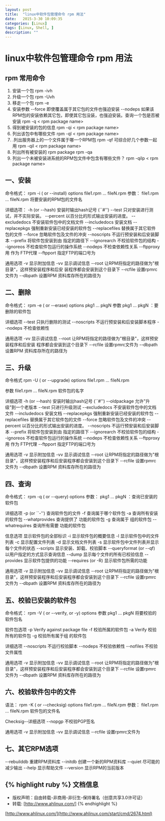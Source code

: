 ```yaml
---
layout: post
title:  "linux中软件包管理命令 rpm 用法"
date:   2015-3-30 10:09:35
categories: [Linux]
tags: [Linux, Shell, ]
description: ""
---
```


# linux中软件包管理命令 rpm 用法

## rpm 常用命令
1. 安装一个包 rpm -ivh
2. 升级一个包 rpm -Uvh
3. 移走一个包 rpm -e
4. 安装参数 --force 即使覆盖属于其它包的文件也强迫安装 --nodeps 如果该RPM包的安装依赖其它包，即使其它包没装，也强迫安装。查询一个包是否被安装 rpm -q < rpm package name>
5. 得到被安装的包的信息 rpm -qi < rpm package name>
6. 列出该包中有哪些文件 rpm -ql < rpm package name>
7. .列出服务器上的一个文件属于哪一个RPM包 rpm -qf 可综合好几个参数一起用 rpm -qil < rpm package name>
8. 列出所有被安装的 rpm package rpm -qa
9. 列出一个未被安装进系统的RPM包文件中包含有哪些文件？ rpm -qilp < rpm package name>

## 一、安装 
命令格式： rpm -i ( or --install) options file1.rpm ... fileN.rpm
参数： file1.rpm ... fileN.rpm 将要安装的RPM包的文件名

详细选项： -h (or --hash) 安装时输出hash记号 (``#'') --test 只对安装进行测试，并不实际安装。 --percent 以百分比的形式输出安装的进度。 --excludedocs 不安装软件包中的文档文件 --includedocs 安装文档 --replacepkgs 强制重新安装已经安装的软件包 --replacefiles 替换属于其它软件包的文件 --force 忽略软件包及文件的冲突 --noscripts 不运行预安装和后安装脚本 --prefix 将软件包安装到由 指定的路径下 --ignorearch 不校验软件包的结构 --ignoreos 不检查软件包运行的操作系统 --nodeps 不检查依赖性关系 --ftpproxy 用 作为 FTP代理 --ftpport 指定FTP的端口号为

通用选项 -v 显示附加信息 -vv 显示调试信息 --root 让RPM将指定的路径做为"根目录"，这样预安装程序和后安 装程序都会安装到这个目录下 --rcfile 设置rpmrc文件为 --dbpath 设置RPM 资料库存所在的路径为

## 二、删除
命令格式： rpm -e ( or --erase) options pkg1 ... pkgN
参数 pkg1 ... pkgN ：要删除的软件包

详细选项 --test 只执行删除的测试 --noscripts 不运行预安装和后安装脚本程序 --nodeps 不检查依赖性

通用选项 -vv 显示调试信息 --root 让RPM将指定的路径做为"根目录"，这样预安装程序和后安装 程序都会安装到这个目录下 --rcfile 设置rpmrc文件为 --dbpath 设置RPM 资料库存所在的路径为

## 三、升级
命令格式 rpm -U ( or --upgrade) options file1.rpm ... fileN.rpm

参数 file1.rpm ... fileN.rpm 软件包的名字

详细选项 -h (or --hash) 安装时输出hash记号 (``#'') --oldpackage 允许"升级"到一个老版本 --test 只进行升级测试 --excludedocs 不安装软件包中的文档文件 --includedocs 安装文档 --replacepkgs 强制重新安装已经安装的软件包 --replacefiles 替换属于其它软件包的文件 --force 忽略软件包及文件的冲突 --percent 以百分比的形式输出安装的进度。 --noscripts 不运行预安装和后安装脚本 --prefix 将软件包安装到由 指定的路径下 --ignorearch 不校验软件包的结构 --ignoreos 不检查软件包运行的操作系统 --nodeps 不检查依赖性关系 --ftpproxy 用 作为 FTP代理 --ftpport 指定FTP的端口号为

通用选项 -v 显示附加信息 -vv 显示调试信息 --root 让RPM将指定的路径做为"根目录"，这样预安装程序和后安装程序都会安装到这个目录下 --rcfile 设置rpmrc文件为 --dbpath 设置RPM 资料库存所在的路径为

## 四、查询 
命令格式： rpm -q ( or --query) options
参数： pkg1 ... pkgN ：查询已安装的软件包

详细选项 -p (or ``-'') 查询软件包的文件 -f 查询属于哪个软件包 -a 查询所有安装的软件包 --whatprovides 查询提供了 功能的软件包 -g 查询属于 组的软件包 --whatrequires 查询所有需要 功能的软件包

信息选项 显示软件包的全部标识 -i 显示软件包的概要信息 -l 显示软件包中的文件列表 -c 显示配置文件列表 -d 显示文档文件列表 -s 显示软件包中文件列表并显示每个文件的状态 --scripts 显示安装、卸载、校验脚本 --queryformat (or --qf) 以用户指定的方式显示查询信息 --dump 显示每个文件的所有已校验信息 --provides 显示软件包提供的功能 --requires (or -R) 显示软件包所需的功能

通用选项 -v 显示附加信息 -vv 显示调试信息 --root 让RPM将指定的路径做为"根目录"，这样预安装程序和后安装程序都会安装到这个目录下 --rcfile 设置rpmrc文件为 --dbpath 设置RPM 资料库存所在的路径为

## 五、校验已安装的软件包 
命令格式： rpm -V ( or --verify, or -y) options
参数 pkg1 ... pkgN 将要校验的软件包名

软件包选项 -p Verify against package file -f 校验所属的软件包 -a Verify 校验所有的软件包 -g 校验所有属于组 的软件包

详细选项 --noscripts 不运行校验脚本 --nodeps 不校验依赖性 --nofiles 不校验文件属性

通用选项 -v 显示附加信息 -vv 显示调试信息 --root 让RPM将指定的路径做为"根目录"，这样预安装程序和后安装程序都会安装到这个目录下 --rcfile 设置rpmrc文件为 --dbpath 设置RPM 资料库存所在的路径为

## 六、校验软件包中的文件 
语法： rpm -K ( or --checksig) options file1.rpm ... fileN.rpm
参数： file1.rpm ... fileN.rpm 软件包的文件名

Checksig--详细选项 --nopgp 不校验PGP签名

通用选项 -v 显示附加信息 -vv 显示调试信息 --rcfile 设置rpmrc文件为

## 七、其它RPM选项 
--rebuilddb 重建RPM资料库 
--initdb 创建一个新的RPM资料库 
--quiet 尽可能的减少输出 
--help 显示帮助文件 --version 显示RPM的当前版本


{% highlight ruby %}
文档信息
--------------
* 版权声明：自由转载-非商用-非衍生-保持署名（创意共享3.0许可证）
* 转载: [http://www.ahlinux.com/]
{% endhighlight %}


[http://www.ahlinux.com/](http://www.ahlinux.com/start/cmd/2674.html)

[jekyll]:      http://jekyllrb.com
[jekyll-gh]:   https://github.com/jekyll/jekyll
[jekyll-help]: https://github.com/jekyll/jekyll-help

